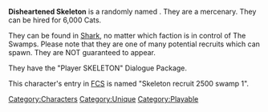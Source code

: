 **Disheartened Skeleton** is a randomly named [](Unique_Recruits.md). They are a mercenary. They can be
hired for 6,000 Cats.

They can be found in [Shark](Shark.md "wikilink"), no matter which faction
is in control of The Swamps. Please note that they are one of many
potential recruits which can spawn. They are NOT guaranteed to appear.

They have the "Player SKELETON" Dialogue Package.

This character's entry in [FCS](Forgotten_Construction_Set.md "wikilink")
is named "Skeleton recruit 2500 swamp 1".

[Category:Characters](Category:Characters "wikilink")
[Category:Unique](Category:Unique "wikilink")
[Category:Playable](Category:Playable "wikilink")